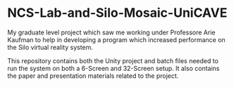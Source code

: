 # NCS-Lab-and-Silo-Mosaic-UniCAVE
My graduate level project which saw me working under Professore Arie Kaufman to help in developing a program which increased performance on the Silo virtual reality system.

This repository contains both the Unity project and batch files needed to run the system on both a 6-Screen and 32-Screen setup. It also contains the paper and presentation materials related to the project.